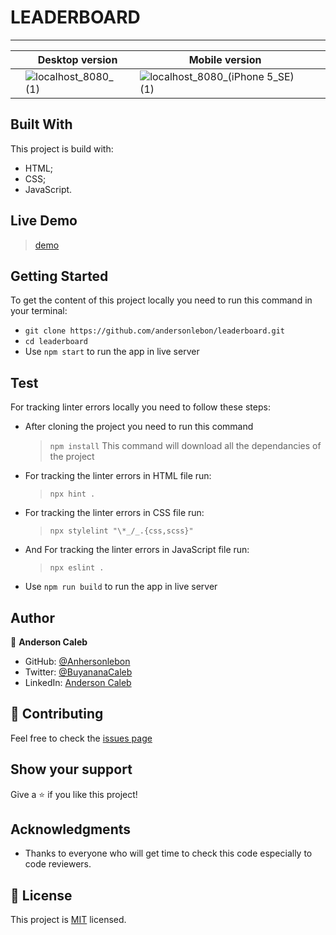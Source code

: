 # LEADERBOARD

---

|     |         Desktop version                                   |                                Mobile version                                      |  |
| --- | --------------------------------------------------------|------------------------------------------------------------------------------------- | -- |
|     |   ![localhost_8080_ (1)](https://user-images.githubusercontent.com/65068771/128434057-e1e14016-6072-4359-b67a-ec69f90510ee.png) |    ![localhost_8080_(iPhone 5_SE) (1)](https://user-images.githubusercontent.com/65068771/128434290-2286c61c-de81-4db6-a2c0-40aa5e4a08d3.png) | |

## Built With

This project is build with:

- HTML;
- CSS;
- JavaScript.

## Live Demo

> [demo](https://andersonlebon.github.io/leaderboard/dist)

## Getting Started

To get the content of this project locally you need to run this command in your terminal:

- `git clone https://github.com/andersonlebon/leaderboard.git`
- `cd leaderboard`
- Use `npm start` to run the app in live server

## Test

For tracking linter errors locally you need to follow these steps:

- After cloning the project you need to run this command

  > `npm install`
  > This command will download all the dependancies of the project

- For tracking the linter errors in HTML file run:

  > `npx hint .`

- For tracking the linter errors in CSS file run:

  > `npx stylelint "\*_/_.{css,scss}"`

- And For tracking the linter errors in JavaScript file run:

  > `npx eslint .`

- Use `npm run build` to run the app in live server

## Author

👤 **Anderson Caleb**

- GitHub: [@Anhersonlebon](https://github.com/andersonlebon)
- Twitter: [@BuyananaCaleb](https://twitter.com/BuyananaCaleb)
- LinkedIn: [Anderson Caleb](https://www.linkedin.com/in/anderson-caleb-915343209/)

## :handshake: Contributing

Feel free to check the [issues page](https://github.com/andersonlebon/leaderboard/issues)

## Show your support

Give a :star: if you like this project!

## Acknowledgments

- Thanks to everyone who will get time to check this code especially to code reviewers.

## 📝 License

This project is [MIT](./MIT.md) licensed.
